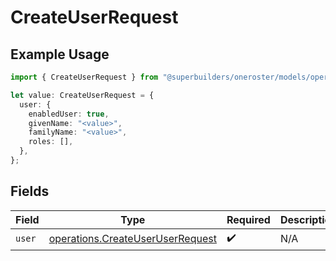 # CreateUserRequest

## Example Usage

```typescript
import { CreateUserRequest } from "@superbuilders/oneroster/models/operations";

let value: CreateUserRequest = {
  user: {
    enabledUser: true,
    givenName: "<value>",
    familyName: "<value>",
    roles: [],
  },
};
```

## Fields

| Field                                                                                | Type                                                                                 | Required                                                                             | Description                                                                          |
| ------------------------------------------------------------------------------------ | ------------------------------------------------------------------------------------ | ------------------------------------------------------------------------------------ | ------------------------------------------------------------------------------------ |
| `user`                                                                               | [operations.CreateUserUserRequest](../../models/operations/createuseruserrequest.md) | :heavy_check_mark:                                                                   | N/A                                                                                  |